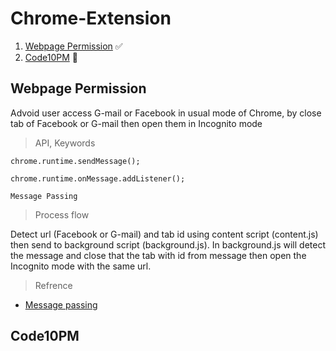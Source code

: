 # Chrome-Extension

1. [Webpage Permission](https://github.com/skborey/Chrome-Extension#webpage-permission) :white_check_mark:
2. [Code10PM](https://github.com/skborey/Chrome-Extension#code10pm) :arrows_counterclockwise:

## Webpage Permission

Advoid user access G-mail or Facebook in usual mode of Chrome, by close tab of Facebook or G-mail then open them in Incognito mode

> API, Keywords

```
chrome.runtime.sendMessage();
```

```
chrome.runtime.onMessage.addListener();
```

```
Message Passing
```

> Process flow

Detect url (Facebook or G-mail) and tab id using content script (content.js) then send to background script (background.js). In background.js will detect the message and close that the tab with id from message then open the Incognito mode with the same url.

> Refrence

- [Message passing](https://developer.chrome.com/apps/messaging)

## Code10PM
